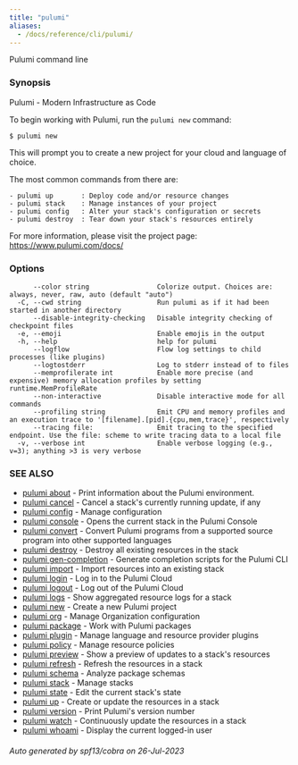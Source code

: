 ```yaml
---
title: "pulumi"
aliases:
  - /docs/reference/cli/pulumi/
---
```




Pulumi command line

### Synopsis

Pulumi - Modern Infrastructure as Code

To begin working with Pulumi, run the `pulumi new` command:

    $ pulumi new

This will prompt you to create a new project for your cloud and language of choice.

The most common commands from there are:

    - pulumi up       : Deploy code and/or resource changes
    - pulumi stack    : Manage instances of your project
    - pulumi config   : Alter your stack's configuration or secrets
    - pulumi destroy  : Tear down your stack's resources entirely

For more information, please visit the project page: https://www.pulumi.com/docs/

### Options

```
      --color string                 Colorize output. Choices are: always, never, raw, auto (default "auto")
  -C, --cwd string                   Run pulumi as if it had been started in another directory
      --disable-integrity-checking   Disable integrity checking of checkpoint files
  -e, --emoji                        Enable emojis in the output
  -h, --help                         help for pulumi
      --logflow                      Flow log settings to child processes (like plugins)
      --logtostderr                  Log to stderr instead of to files
      --memprofilerate int           Enable more precise (and expensive) memory allocation profiles by setting runtime.MemProfileRate
      --non-interactive              Disable interactive mode for all commands
      --profiling string             Emit CPU and memory profiles and an execution trace to '[filename].[pid].{cpu,mem,trace}', respectively
      --tracing file:                Emit tracing to the specified endpoint. Use the file: scheme to write tracing data to a local file
  -v, --verbose int                  Enable verbose logging (e.g., v=3); anything >3 is very verbose
```

### SEE ALSO

* [pulumi about](/docs/cli/commands/pulumi_about/)	 - Print information about the Pulumi environment.
* [pulumi cancel](/docs/cli/commands/pulumi_cancel/)	 - Cancel a stack's currently running update, if any
* [pulumi config](/docs/cli/commands/pulumi_config/)	 - Manage configuration
* [pulumi console](/docs/cli/commands/pulumi_console/)	 - Opens the current stack in the Pulumi Console
* [pulumi convert](/docs/cli/commands/pulumi_convert/)	 - Convert Pulumi programs from a supported source program into other supported languages
* [pulumi destroy](/docs/cli/commands/pulumi_destroy/)	 - Destroy all existing resources in the stack
* [pulumi gen-completion](/docs/cli/commands/pulumi_gen-completion/)	 - Generate completion scripts for the Pulumi CLI
* [pulumi import](/docs/cli/commands/pulumi_import/)	 - Import resources into an existing stack
* [pulumi login](/docs/cli/commands/pulumi_login/)	 - Log in to the Pulumi Cloud
* [pulumi logout](/docs/cli/commands/pulumi_logout/)	 - Log out of the Pulumi Cloud
* [pulumi logs](/docs/cli/commands/pulumi_logs/)	 - Show aggregated resource logs for a stack
* [pulumi new](/docs/cli/commands/pulumi_new/)	 - Create a new Pulumi project
* [pulumi org](/docs/cli/commands/pulumi_org/)	 - Manage Organization configuration
* [pulumi package](/docs/cli/commands/pulumi_package/)	 - Work with Pulumi packages
* [pulumi plugin](/docs/cli/commands/pulumi_plugin/)	 - Manage language and resource provider plugins
* [pulumi policy](/docs/cli/commands/pulumi_policy/)	 - Manage resource policies
* [pulumi preview](/docs/cli/commands/pulumi_preview/)	 - Show a preview of updates to a stack's resources
* [pulumi refresh](/docs/cli/commands/pulumi_refresh/)	 - Refresh the resources in a stack
* [pulumi schema](/docs/cli/commands/pulumi_schema/)	 - Analyze package schemas
* [pulumi stack](/docs/cli/commands/pulumi_stack/)	 - Manage stacks
* [pulumi state](/docs/cli/commands/pulumi_state/)	 - Edit the current stack's state
* [pulumi up](/docs/cli/commands/pulumi_up/)	 - Create or update the resources in a stack
* [pulumi version](/docs/cli/commands/pulumi_version/)	 - Print Pulumi's version number
* [pulumi watch](/docs/cli/commands/pulumi_watch/)	 - Continuously update the resources in a stack
* [pulumi whoami](/docs/cli/commands/pulumi_whoami/)	 - Display the current logged-in user

###### Auto generated by spf13/cobra on 26-Jul-2023
